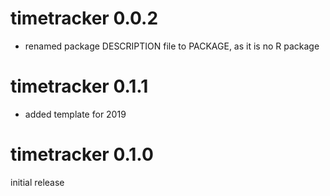 # timetracker 0.0.2

- renamed package DESCRIPTION file to PACKAGE, as it is no R package


# timetracker 0.1.1

- added template for 2019


# timetracker 0.1.0

initial release

